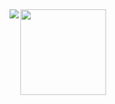 <a href="https://github.com/atsumarukun">
  <img align="left" src="https://github-readme-stats.vercel.app/api?username=atsumarukun&show_icons=true&count_private=true&theme=react" />
</a>
<a href="https://github.com/atsumarukun">
  <img align="left" height="150px" src="https://github-readme-stats.vercel.app/api/top-langs/?username=atsumarukun&count_private=true&theme=react&layout=compact" />
</a>
